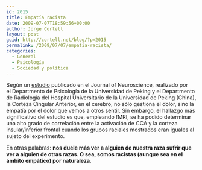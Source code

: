 ```yaml
---
id: 2015
title: Empatía racista
date: 2009-07-07T18:59:56+00:00
author: Jorge Cortell
layout: post
guid: http://cortell.net/blog/?p=2015
permalink: /2009/07/07/empatia-racista/
categories:
  - General
  - Psicología
  - Sociedad y polí­tica
---
```

Según un <a title="http://www.jneurosci.org/cgi/content/abstract/29/26/8525" href="http://www.jneurosci.org/cgi/content/abstract/29/26/8525" target="_blank">estudio</a> publicado en el Journal of Neuroscience, realizado por el Departmento de Psicología de la Universidad de Peking y el Departmento de Radiología del Hospital Universitario de la Universidad de Peking (China), la Corteza Cingular Anterior, en el cerebro, no sólo gestiona el dolor, sino la empatía por el dolor que vemos a otros sentir. Sin embargo, el hallazgo más significativo del estudio es que, empleando fMRI, se ha podido determinar una alto grado de correlación entre la activación de CCA y la corteza insular/inferior frontal cuando los grupos raciales mostrados eran iguales al sujeto del experimento.

En otras palabras: **nos duele más ver a alguien de nuestra raza sufrir que ver a alguien de otras razas. O sea, somos racistas (aunque sea en el ámbito empático) por naturaleza**.